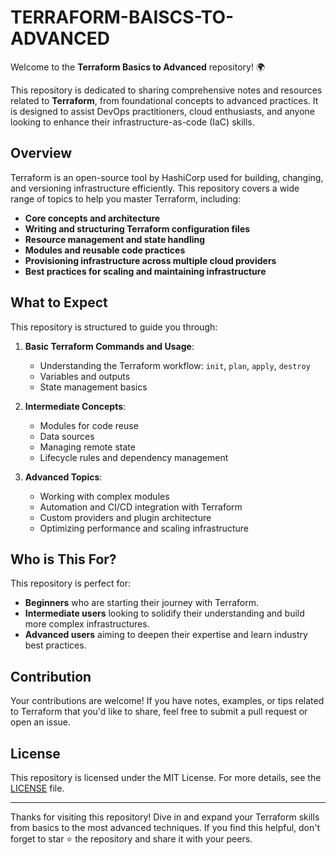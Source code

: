 # TERRAFORM-BAISCS-TO-ADVANCED

Welcome to the **Terraform Basics to Advanced** repository! 🌍

This repository is dedicated to sharing comprehensive notes and resources related to **Terraform**, from foundational concepts to advanced practices. It is designed to assist DevOps practitioners, cloud enthusiasts, and anyone looking to enhance their infrastructure-as-code (IaC) skills.

## Overview

Terraform is an open-source tool by HashiCorp used for building, changing, and versioning infrastructure efficiently. This repository covers a wide range of topics to help you master Terraform, including:

- **Core concepts and architecture**
- **Writing and structuring Terraform configuration files**
- **Resource management and state handling**
- **Modules and reusable code practices**
- **Provisioning infrastructure across multiple cloud providers**
- **Best practices for scaling and maintaining infrastructure**

## What to Expect

This repository is structured to guide you through:

1. **Basic Terraform Commands and Usage**:
   - Understanding the Terraform workflow: `init`, `plan`, `apply`, `destroy`
   - Variables and outputs
   - State management basics

2. **Intermediate Concepts**:
   - Modules for code reuse
   - Data sources
   - Managing remote state
   - Lifecycle rules and dependency management

3. **Advanced Topics**:
   - Working with complex modules
   - Automation and CI/CD integration with Terraform
   - Custom providers and plugin architecture
   - Optimizing performance and scaling infrastructure

## Who is This For?

This repository is perfect for:
- **Beginners** who are starting their journey with Terraform.
- **Intermediate users** looking to solidify their understanding and build more complex infrastructures.
- **Advanced users** aiming to deepen their expertise and learn industry best practices.

## Contribution

Your contributions are welcome! If you have notes, examples, or tips related to Terraform that you'd like to share, feel free to submit a pull request or open an issue.

## License

This repository is licensed under the MIT License. For more details, see the [LICENSE](LICENSE) file.

---

Thanks for visiting this repository! Dive in and expand your Terraform skills from basics to the most advanced techniques. If you find this helpful, don't forget to star ⭐ the repository and share it with your peers.
